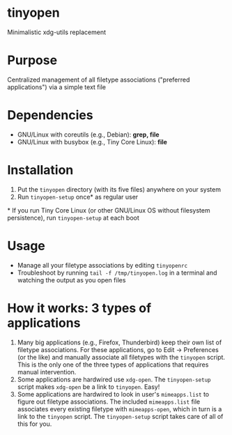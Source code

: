 # tinyopen
Minimalistic xdg-utils replacement

# Purpose
Centralized management of all filetype associations ("preferred applications") via a simple text file

# Dependencies
- GNU/Linux with coreutils (e.g., Debian): **grep, file**
- GNU/Linux with busybox (e.g., Tiny Core Linux): **file**

# Installation
1. Put the `tinyopen` directory (with its five files) anywhere on your system
2. Run `tinyopen-setup` once* as regular user 

\* If you run Tiny Core Linux (or other GNU/Linux OS without filesystem persistence), run `tinyopen-setup` at each boot

# Usage
- Manage all your filetype associations by editing `tinyopenrc`
- Troubleshoot by running `tail -f /tmp/tinyopen.log` in a terminal and watching the output as you open files

# How it works: 3 types of applications
1. Many big applications (e.g., Firefox, Thunderbird) keep their own list of filetype associations. For these applications, go to Edit -> Preferences (or the like) and manually associate all filetypes with the `tinyopen` script. This is the only one of the three types of applications that requires manual intervention.
2. Some applications are hardwired use `xdg-open`. The `tinyopen-setup` script makes `xdg-open` be a link to `tinyopen`. Easy!
3. Some applications are hardwired to look in user's `mimeapps.list` to figure out filetype associations. The included `mimeapps.list` file associates every existing filetype with `mimeapps-open`, which in turn is a link to the `tinyopen` script. The `tinyopen-setup` script takes care of all of this for you.

